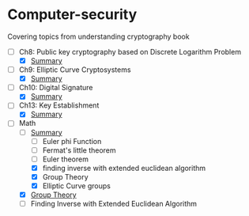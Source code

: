 # Computer-security
Covering topics from understanding cryptography book

- [ ] Ch8: Public key cryptography based on Discrete Logarithm Problem
  - [X] [Summary](Ch8/readme.md)
- [ ] Ch9: Elliptic Curve Cryptosystems
  - [X] [Summary](Ch9/readme.md)
- [ ] Ch10: Digital Signature
  - [X] [Summary](Ch10/readme.md)
- [ ] Ch13: Key Establishment
  - [X] [Summary](Ch13/readme.md)
- [ ] Math
  - [ ] [Summary](Math/readme.md)
    - [ ] Euler phi Function
    - [ ] Fermat's little theorem
    - [ ] Euler theorem 
    - [X] finding inverse with extended euclidean algorithm 
    - [X] Group Theory
    - [X] Elliptic Curve groups
  - [X] [Group Theory](./Math/group-theory.md)
  - [ ] Finding Inverse with Extended Euclidean Algorithm
